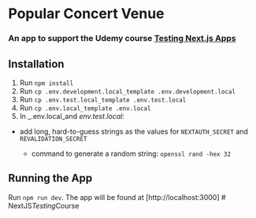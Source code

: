# Popular Concert Venue

### An app to support the Udemy course [Testing Next.js Apps](https://www.udemy.com/course/nextjs-testing/)

## Installation

1. Run `npm install`
1. Run `cp .env.development.local_template .env.development.local`
1. Run `cp .env.test.local_template .env.test.local`
1. Run `cp .env.local_template .env.local`
1. In _.env.local_and _env.test.local_:

- add long, hard-to-guess strings as the values for `NEXTAUTH_SECRET` and `REVALIDATION_SECRET`

  - command to generate a random string: `openssl rand -hex 32` 

## Running the App

Run `npm run dev`. The app will be found at [http://localhost:3000]
#   N e x t J S _ T e s t i n g _ C o u r s e 
 
 

<!-- // different tests could be
// users with no shows reserved
// show with no tickets available
// show with tickets available
// show with tickets available but user has already reserved them
// show with tickets available but user has already reserved them and they are past the reservation time 

// option 1 differen handlers for different tests
// option 2 make use of the Id in the url parak
  // samen handler returns different result based on ID -->